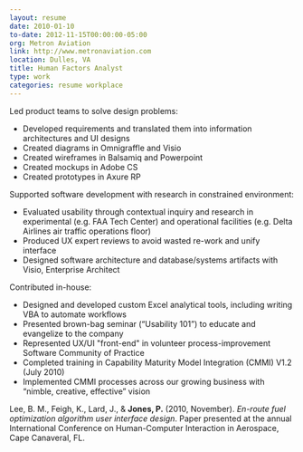 ```yaml
---
layout: resume
date: 2010-01-10
to-date: 2012-11-15T00:00:00-05:00
org: Metron Aviation
link: http://www.metronaviation.com
location: Dulles, VA
title: Human Factors Analyst
type: work
categories: resume workplace
---
```


Led product teams to solve design problems:

- Developed <span class="skill">requirements</span> and translated them into <span class="skill">information architectures</span> and <span class="skill">UI designs</span>
- Created diagrams in <span class="skill">Omnigraffle</span> and <span class="skill">Visio</span>
- Created wireframes in <span class="skill">Balsamiq</span> and <span class="skill">Powerpoint</span>
- Created mockups in <span class="skill">Adobe CS</span>
- Created prototypes in <span class="skill">Axure RP</span>

Supported software development with research in constrained environment:

- Evaluated usability through <span class="skill">contextual inquiry</span> and research in experimental (e.g. FAA Tech Center) and operational facilities (e.g. Delta Airlines air traffic operations floor)
-	Produced <span class="skill">UX expert reviews</span> to avoid wasted re-work and unify interface
-	Designed <span class="skill">software architecture</span> and database/systems artifacts with Visio, Enterprise Architect

Contributed in-house:

-	Designed and <span class="skill">developed</span> custom Excel analytical tools, including <span class="skill">writing VBA</span> to automate workflows
- Presented <span class="skill">brown-bag</span> seminar (“Usability 101”) to educate and evangelize to the company
-	Represented UX/UI "front-end" in volunteer process-improvement Software Community of Practice
- Completed training in Capability Maturity Model Integration (CMMI) V1.2 (July 2010)
-	Implemented <span class="skill">CMMI</span> processes across our growing business with “nimble, creative, effective” vision

Lee, B. M., Feigh, K., Lard, J., & **Jones, P.** (2010, November). *En-route fuel optimization algorithm user interface design*. Paper presented at the annual International Conference on Human-Computer Interaction in Aerospace, Cape Canaveral, FL.
